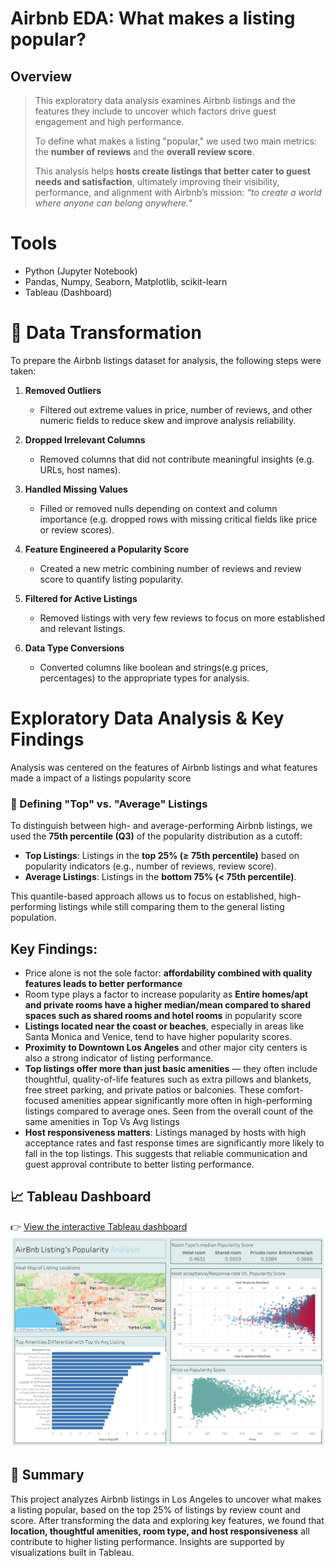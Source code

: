 # Airbnb EDA: What makes a listing popular?
## Overview
> This exploratory data analysis examines Airbnb listings and the features they include to uncover which factors drive guest engagement and high performance.  
>  
> To define what makes a listing "popular," we used two main metrics: the **number of reviews** and the **overall review score**.  
>  
> This analysis helps **hosts create listings that better cater to guest needs and satisfaction**, ultimately improving their visibility, performance, and alignment with Airbnb’s mission: *“to create a world where anyone can belong anywhere.”*

# Tools 
- Python (Jupyter Notebook)
- Pandas, Numpy, Seaborn, Matplotlib, scikit-learn
- Tableau (Dashboard)

# 🧹 Data Transformation

To prepare the Airbnb listings dataset for analysis, the following steps were taken:

1. **Removed Outliers**  
   - Filtered out extreme values in price, number of reviews, and other numeric fields to reduce skew and improve analysis reliability.

2. **Dropped Irrelevant Columns**  
   - Removed columns that did not contribute meaningful insights (e.g. URLs, host names).

3. **Handled Missing Values**  
   - Filled or removed nulls depending on context and column importance (e.g. dropped rows with missing critical fields like price or review scores).

4. **Feature Engineered a Popularity Score**  
   - Created a new metric combining number of reviews and review score to quantify listing popularity.

5. **Filtered for Active Listings**  
   - Removed listings with very few reviews to focus on more established and relevant listings.

6. **Data Type Conversions**  
   - Converted columns like boolean and strings(e.g prices, percentages) to the appropriate types for analysis.
# Exploratory Data Analysis & Key Findings
Analysis was centered on the features of Airbnb listings and what features made a impact of a listings popularity score
### 🎯 Defining "Top" vs. "Average" Listings

To distinguish between high- and average-performing Airbnb listings, we used the **75th percentile (Q3)** of the popularity distribution as a cutoff:

- **Top Listings**: Listings in the **top 25% (≥ 75th percentile)** based on popularity indicators (e.g., number of reviews, review score).
- **Average Listings**: Listings in the **bottom 75% (< 75th percentile)**.

This quantile-based approach allows us to focus on established, high-performing listings while still comparing them to the general listing population.
## Key Findings:
- Price alone is not the sole factor: **affordability combined with quality features leads to better performance**
- Room type plays a factor to increase popularity as **Entire homes/apt and private rooms have a higher median/mean compared to shared spaces such as shared rooms and hotel rooms** in popularity score
- **Listings located near the coast or beaches**, especially in areas like Santa Monica and Venice, tend to have higher popularity scores.
- **Proximity to Downtown Los Angeles** and other major city centers is also a strong indicator of listing performance.
- **Top listings offer more than just basic amenities** — they often include thoughtful, quality-of-life features such as extra pillows and blankets, free street parking, and private patios or balconies. These comfort-focused amenities appear significantly more often in high-performing listings compared to average ones. Seen from the overall count of the same amenities in Top Vs Avg listings
- **Host responsiveness matters**: Listings managed by hosts with high acceptance rates and fast response times are significantly more likely to fall in the top listings. This suggests that reliable communication and guest approval contribute to better listing performance.

## 📈 Tableau Dashboard

👉 [View the interactive Tableau dashboard](https://public.tableau.com/views/AirBnbEDA/Dashboard1?:language=en-US&:sid=&:redirect=auth&:display_count=n&:origin=viz_share_link)
![Tableau Dashboard Preview](AirBnbDashBoard.png)

## 📝 Summary

This project analyzes Airbnb listings in Los Angeles to uncover what makes a listing popular, based on the top 25% of listings by review count and score. After transforming the data and exploring key features, we found that **location, thoughtful amenities, room type, and host responsiveness** all contribute to higher listing performance. Insights are supported by visualizations built in Tableau.

